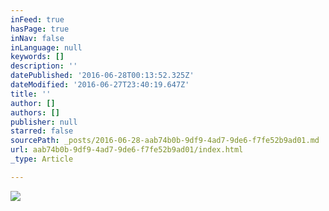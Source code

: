```yaml
---
inFeed: true
hasPage: true
inNav: false
inLanguage: null
keywords: []
description: ''
datePublished: '2016-06-28T00:13:52.325Z'
dateModified: '2016-06-27T23:40:19.647Z'
title: ''
author: []
authors: []
publisher: null
starred: false
sourcePath: _posts/2016-06-28-aab74b0b-9df9-4ad7-9de6-f7fe52b9ad01.md
url: aab74b0b-9df9-4ad7-9de6-f7fe52b9ad01/index.html
_type: Article

---
```

![](https://the-grid-user-content.s3-us-west-2.amazonaws.com/fb1d912c-25dd-47fb-8ed9-2d2849b93c61.jpg)